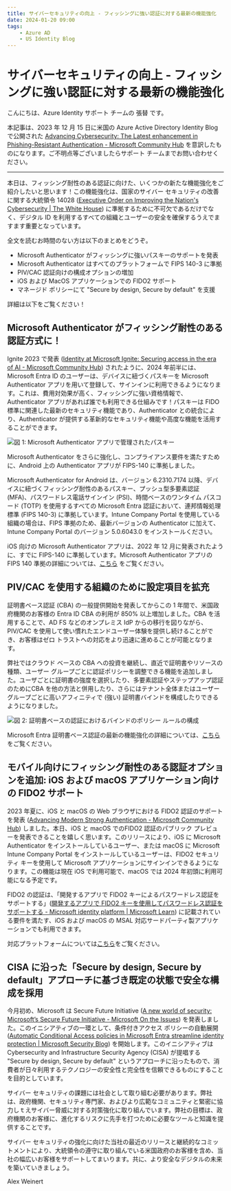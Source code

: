 ```yaml
---
title: サイバーセキュリティの向上 - フィッシングに強い認証に対する最新の機能強化
date: 2024-01-20 09:00
tags:
    - Azure AD
    - US Identity Blog
---
```


# サイバーセキュリティの向上 - フィッシングに強い認証に対する最新の機能強化

こんにちは、Azure Identity サポート チームの 張替 です。

本記事は、2023 年 12 月 15 日に米国の Azure Active Directory Identity Blog で公開された [Advancing Cybersecurity: The Latest enhancement in Phishing-Resistant Authentication - Microsoft Community Hub](https://techcommunity.microsoft.com/t5/microsoft-entra-blog/advancing-cybersecurity-the-latest-enhancement-in-phishing/ba-p/2365681) を意訳したものになります。ご不明点等ございましたらサポート チームまでお問い合わせください。

---

本日は、フィッシング耐性のある認証に向けた、いくつかの新たな機能強化をご紹介したいと思います！この機能強化は、国家のサイバー セキュリティの改善に関する大統領令 14028 ([Executive Order on Improving the Nation's Cybersecurity | The White House](https://www.whitehouse.gov/briefing-room/presidential-actions/2021/05/12/executive-order-on-improving-the-nations-cybersecurity/)) に準拠するために不可欠であるだけでなく、デジタル ID を利用するすべての組織とユーザーの安全を確保するうえでますます重要となっています。

全文を読むお時間のない方は以下のまとめをどうぞ。
 
- Microsoft Authenticator がフィッシングに強いパスキーのサポートを発表
- Microsoft Authenticator はすべてのプラットフォームで FIPS 140-3 に準拠
- PIV/CAC 認証向けの構成オプションの増加
- iOS および MacOS アプリケーションでの FIDO2 サポート
- マネージド ポリシーにて "Secure by design, Secure by default" を支援
 
詳細は以下をご覧ください！
 
## Microsoft Authenticator がフィッシング耐性のある認証方式に！

Ignite 2023 で発表 ([Identity at Microsoft Ignite: Securing access in the era of AI - Microsoft Community Hub](https://techcommunity.microsoft.com/t5/microsoft-entra-blog/identity-at-microsoft-ignite-securing-access-in-the-era-of-ai/ba-p/2747279)) されたように、2024 年前半には、Microsoft Entra ID のユーザーは、デバイスに紐づくパスキーを Microsoft Authenticator アプリを用いて登録して、サインインに利用できるようになります。これは、費用対効果が高く、フィッシングに強い資格情報で、Authenticator アプリがあれば誰でも利用できる仕組みです！パスキーは FIDO 標準に関連した最新のセキュリティ機能であり、Authenticator との統合により、Authenticator が提供する革新的なセキュリティ機能や高度な機能を活用することができます。

![図 1: Microsoft Authenticator アプリで管理されたパスキー](./advancing-cybersecurity-the-latest-enhancement-in-phishing-resistant-authentication/advancing-cybersecurity-the-latest-enhancement-in-phishing-resistant-authentication1.png)

Microsoft Authenticator をさらに強化し、コンプライアンス要件を満たすために、Android 上の Authenticator アプリが FIPS-140 に準拠しました。
 
Microsoft Authenticator for Android は、バージョン 6.2310.7174 以降、デバイスに紐づくフィッシング耐性のあるパスキー、プッシュ型多要素認証 (MFA)、パスワードレス電話サインイン (PSI)、時間ベースのワンタイム パスコード (TOTP) を使用するすべての Microsoft Entra 認証において、連邦情報処理標準 (FIPS 140-3) に準拠しています。Intune Company Portal を使用している組織の場合は、FIPS 準拠のため、最新バージョンの Authenticator に加えて、Intune Company Portal のバージョン 5.0.6043.0 をインストールください。
 
iOS 向けの Microsoft Authenticator アプリは、2022 年 12 月に発表されたように、すでに FIPS-140 に準拠しています。Microsoft Authenticator アプリの FIPS 140 準拠の詳細については、[こちら](https://learn.microsoft.com/ja-jp/entra/identity/authentication/concept-authentication-authenticator-app#fips-140-compliant-for-microsoft-entra-authentication) をご覧ください。

## PIV/CAC を使用する組織のために設定項目を拡充

証明書ベース認証 (CBA) の一般提供開始を発表してからこの 1 年間で、米国政府機関のお客様の Entra ID CBA の利用が 850% 以上増加しました。CBA を活用することで、AD FS などのオンプレミス IdP からの移行を図りながら、PIV/CAC を使用して使い慣れたエンドユーザー体験を提供し続けることができ、お客様はゼロ トラストへの対応をより迅速に進めることが可能となります。
 
弊社ではクラウド ベースの CBA への投資を継続し、直近で証明書やリソースの種類、ユーザー グループごとに認証ポリシーを調整できる機能を追加しました。ユーザごとに証明書の強度を選択したり、多要素認証やステップアップ認証のためにCBA を他の方法と併用したり、さらにはテナント全体またはユーザー グループごとに高いアフィニティで (強い) 証明書バインドを構成したりできるようになりました。

![図 2: 証明書ベースの認証におけるバインドのポリシー ルールの構成](./advancing-cybersecurity-the-latest-enhancement-in-phishing-resistant-authentication/advancing-cybersecurity-the-latest-enhancement-in-phishing-resistant-authentication2.png)

Microsoft Entra 証明書ベース認証の最新の機能強化の詳細については、[こちら](https://techcommunity.microsoft.com/t5/microsoft-entra-blog/enhancements-to-microsoft-entra-certificate-based-authentication/ba-p/1061417) をご覧ください。
 
## モバイル向けにフィッシング耐性のある認証オプションを追加: iOS および macOS アプリケーション向けの FIDO2 サポート

2023 年夏に、iOS と macOS の Web ブラウザにおける FIDO2 認証のサポートを発表 ([Advancing Modern Strong Authentication - Microsoft Community Hub](https://techcommunity.microsoft.com/t5/microsoft-entra-blog/advancing-modern-strong-authentication/ba-p/3773135)) しました。本日、iOS と macOS でのFIDO2 認証のパブリック プレビューを発表できることを嬉しく思います。このリリースにより、iOS に Microsoft Authenticator をインストールしているユーザー、または macOS に Microsoft Intune Company Portal をインストールしているユーザーは、FIDO2 セキュリティ キーを使用して Microsoft アプリケーションにサインインできるようになります。この機能は現在 iOS で利用可能で、macOS では 2024 年初頭に利用可能になる予定です。
 
FIDO2 の認証は、「開発するアプリで FIDO2 キーによるパスワードレス認証をサポートする」([開発するアプリで FIDO2 キーを使用してパスワードレス認証をサポートする - Microsoft identity platform | Microsoft Learn](https://learn.microsoft.com/ja-jp/entra/identity-platform/support-fido2-authentication)) に記載されている要件を満たす、iOS および macOS の MSAL 対応サードパーティ製アプリケーションでも利用できます。
 
対応プラットフォームについては[こちら](https://learn.microsoft.com/ja-jp/entra/identity/authentication/fido2-compatibility)をご覧ください。

## CISA に沿った「Secure by design, Secure by default」アプローチに基づき既定の状態で安全な構成を採用

今月初め、Microsoft は Secure Future Initiative ([A new world of security: Microsoft’s Secure Future Initiative - Microsoft On the Issues](https://blogs.microsoft.com/on-the-issues/2023/11/02/secure-future-initiative-sfi-cybersecurity-cyberattacks/)) を発表しました。このイニシアティブの一環として、条件付きアクセス ポリシーの自動展開 ([Automatic Conditional Access policies in Microsoft Entra streamline identity protection | Microsoft Security Blog](https://www.microsoft.com/en-us/security/blog/2023/11/06/automatic-conditional-access-policies-in-microsoft-entra-streamline-identity-protection/)) を開始します。このイニシアティブは Cybersecurity and Infrastructure Security Agency (CISA) が提唱する "Secure by design, Secure by default" というアプローチに沿ったもので、消費者が日々利用するテクノロジーの安全性と完全性を信頼できるものにすることを目的としています。
 
サイバー セキュリティの課題には社会として取り組む必要があります。弊社は、政府機関、セキュリティ専門家、およびより広範なコミュニティと緊密に協力しｔえサイバー脅威に対する対策強化に取り組んでいます。弊社の目標は、政府機関のお客様に、進化するリスクに先手を打つために必要なツールと知識を提供することです。
 
サイバー セキュリティの強化に向けた当社の最近のリリースと継続的なコミットメントにより、大統領令の遵守に取り組んでいる米国政府のお客様を含め、当社の幅広いお客様をサポートしてまいります。共に、より安全なデジタルの未来を築いていきましょう。

Alex Weinert
